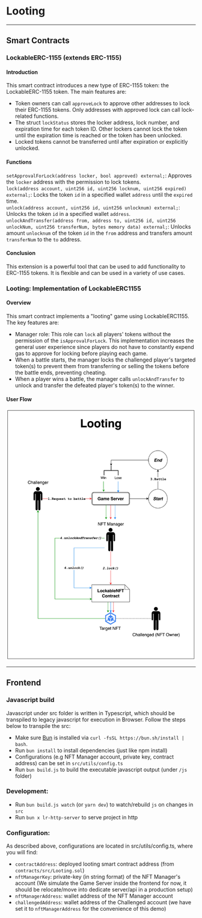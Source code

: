 # Looting
---
## Smart Contracts
### LockableERC-1155 (extends ERC-1155)
#### Introduction
This smart contract introduces a new type of ERC-1155 token: the LockableERC-1155 token. The main features are:
- Token owners can call `approveLock` to approve other addresses to lock their ERC-1155 tokens. Only addresses with approved lock can call lock-related functions.
- The struct `lockStatus` stores the locker address, lock number, and expiration time for each token ID. Other lockers cannot lock the token until the expiration time is reached or the token has been unlocked.
- Locked tokens cannot be transferred until after expiration or explicitly unlocked.

#### Functions
`setApprovalForLock(address locker, bool approved) external;`: Approves the `locker` address with the permission to lock tokens.  
`lock(address account, uint256 id, uint256 locknum, uint256 expired) external;`: Locks the token `id` in a specified wallet `address` until the `expired` time.  
`unlock(address account, uint256 id, uint256 unlocknum) external;`: Unlocks the token `id` in a specified wallet `address`.  
`unlockAndTransfer(address from, address to, uint256 id, uint256 unlockNum, uint256 transferNum, bytes memory data) external;`: Unlocks amount `unlocknum` of the token `id` in the `from` address and transfers amount `transferNum` to the `to` address.

#### Conclusion
This extension is a powerful tool that can be used to add functionality to ERC-1155 tokens. It is flexible and can be used in a variety of use cases.

### Looting: Implementation of LockableERC1155
#### Overview
This smart contract implements a "looting" game using LockableERC1155. The key features are: 
- Manager role: This role can `lock` all players' tokens without the permission of the `isApprovalForLock`. This implementation increases the general user experience since players do not have to constantly expend gas to approve for locking before playing each game.
- When a battle starts, the manager locks the challenged player's targeted token(s) to prevent them from transferring or selling the tokens before the battle ends, preventing cheating.
- When a player wins a battle, the manager calls `unlockAndTransfer` to unlock and transfer the defeated player's token(s) to the winner.
#### User Flow
![Flow Chart](./flowchart.jpg?raw=true) 

---
## Frontend
### Javascript build 
Javascript under src folder is written in Typescript, which should be transpiled to legacy javascript for execution in Browser.
Follow the steps below to transpile the src:

- Make sure [Bun](https://bun.sh/) is installed via `curl -fsSL https://bun.sh/install | bash`.
- Run `bun install` to install dependencies (just like npm install)
- Configurations (e.g NFT Manager account, private key, contract address) can be set in `src/utils/config.ts`
- Run `bun build.js` to build the executable javascript output (under `/js` folder)

### Development:
- Run `bun build.js watch` (or `yarn dev`) to watch/rebuild `js` on changes in `src`
- Run `bun x lr-http-server` to serve project in http

### Configuration:
As described above, configurations are located in src/utils/config.ts, where you will find:

- `contractAddress`: deployed looting smart contract address (from `contracts/src/Looting.sol`)
- `nftManagerKey`: private-key (in string format) of the NFT Manager's account (We simulate the Game Server inside the frontend for now, it should be relocate/move into dedicate server/api in a production setup)
- `nftManagerAddress`: wallet address of the NFT Manager account
- `challengedAddress`: wallet address of the Challenged account (we have set it to `nftManagerAddress` for the convenience of this demo)
